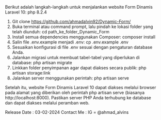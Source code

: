Berikut adalah langkah-langkah untuk menjalankan website Form Dinamis Laravel 10:
php 8.2.4 

1. Git clone https://github.com/ahmadalvin92/Dynamic-Form/
2. Buka terminal atau command prompt, lalu pindah ke lokasi folder yang telah diunduh:
   cd path_ke_folder_Dynamic_Form
3. Install semua dependencies menggunakan Composer:
   composer install
4. Salin file .env.example menjadi .env:
   cp .env.example .env
5. Sesuaikan konfigurasi di file .env sesuai dengan pengaturan database Anda.
6. Jalankan migrasi untuk membuat tabel-tabel yang diperlukan di database:
   php artisan migrate
7. Linkkan folder penyimpanan agar dapat diakses secara publik:
   php artisan storage:link
8. Jalankan server menggunakan perintah:
   php artisan serve

Setelah itu, website Form Dinamis Laravel 10 dapat diakses melalui browser pada alamat yang diberikan oleh perintah php artisan serve (biasanya http://localhost:8000). Pastikan server PHP Anda terhubung ke database dan dapat diakses melalui peramban web.

Release Date : 03-02-2024
Contact Me :
IG = @ahmad_alvins
